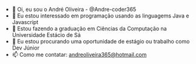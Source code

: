 - 👋 Oi, eu sou o André Oliveira - @Andre-coder365
- 👀 Eu estou interessado em programação usando as linguagems Java e Javascript
- 🌱 Estou fazendo a graduação em Ciências da Computação na Universidade Estácio de Sá
- 💞️ Eu estou procurando uma oportunidade de estágio ou trabalho como Dev Júnior
- 📫 Como me contatar: andreoliveira365@hotmail.com

<!---
Andre-coder365/Andre-coder365 is a ✨ special ✨ repository because its `README.md` (this file) appears on your GitHub profile.
You can click the Preview link to take a look at your changes.
--->

